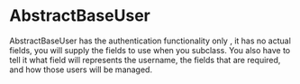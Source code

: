 # AbstractBaseUser
AbstractBaseUser has the authentication functionality only , it has no actual fields, you will supply the fields to use when you subclass.
You also have to tell it what field will represents the username, the fields that are required, and how those users will be managed.
